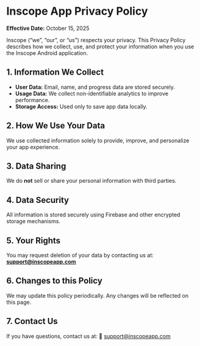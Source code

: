 # Inscope App Privacy Policy

**Effective Date:** October 15, 2025

Inscope (“we”, “our”, or “us”) respects your privacy. This Privacy Policy describes how we collect, use, and protect your information when you use the Inscope Android application.

## 1. Information We Collect
- **User Data:** Email, name, and progress data are stored securely.
- **Usage Data:** We collect non-identifiable analytics to improve performance.
- **Storage Access:** Used only to save app data locally.

## 2. How We Use Your Data
We use collected information solely to provide, improve, and personalize your app experience.

## 3. Data Sharing
We do **not** sell or share your personal information with third parties.

## 4. Data Security
All information is stored securely using Firebase and other encrypted storage mechanisms.

## 5. Your Rights
You may request deletion of your data by contacting us at: **support@inscopeapp.com**

## 6. Changes to this Policy
We may update this policy periodically. Any changes will be reflected on this page.

## 7. Contact Us
If you have questions, contact us at:
📧 support@inscopeapp.com
